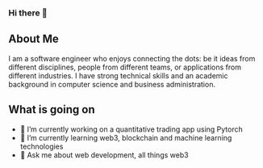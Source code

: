 ### Hi there 👋

## About Me
I am a software engineer who enjoys connecting the dots: be it ideas from different disciplines, people from different teams, or applications from different industries. I have strong technical skills and an academic background in computer science and business administration.

<!-- My interests include using specialized data structures and algorithms to solve business problems and presenting difficult concepts to non-technical stakeholders. I am able to learn, adapt, and jump across verticals to deliver high-performing solutions.

I'm graduating in April 2026 and I'm interested in full-time software engineering roles. Please feel free to get in touch with me via email at johnbenedictyan@u.nus.edu.sg

## Visit my 
- **[Website](https://johnbenedictyan.com/)**
- **[Linkedin](https://www.linkedin.com/in/johnbenedictyan/)**
-->

## What is going on
- 🔭 I’m currently working on a quantitative trading app using Pytorch
- 🌱 I’m currently learning web3, blockchain and machine learning technologies
- 💬 Ask me about web development, all things web3
<!--
- 📫 How to reach me: [Via Email](mailto:johnbenedictyan@u.nus.edu.sg)
-->

<!--
**johnbenedictyan/johnbenedictyan** is a ✨ _special_ ✨ repository because its `README.md` (this file) appears on your GitHub profile.

Here are some ideas to get you started:

- 🔭 I’m currently working on ...
- 🌱 I’m currently learning ...
- 👯 I’m looking to collaborate on ...
- 🤔 I’m looking for help with ...
- 💬 Ask me about ...
- 📫 How to reach me: ...
- 😄 Pronouns: ...
- ⚡ Fun fact: ...
-->
